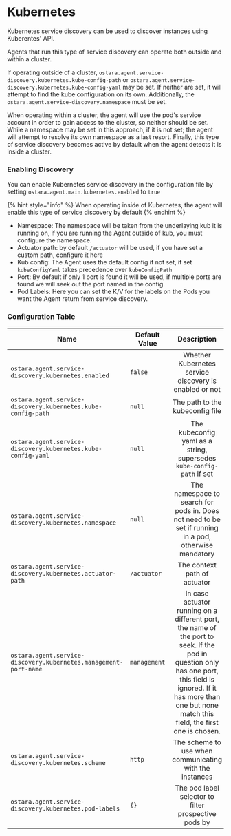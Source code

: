 # Kubernetes

Kubernetes service discovery can be used to discover instances using Kuberentes' API.

Agents that run this type of service discovery can operate both outside and within a cluster.

If operating outside of a cluster, `ostara.agent.service-discovery.kubernetes.kube-config-path` or `ostara.agent.service-discovery.kubernetes.kube-config-yaml` may be set. If neither are set, it will attempt to find the kube configuration on its own. Additionally, the `ostara.agent.service-discovery.namespace` must be set.

When operating within a cluster, the agent will use the pod's service account in order to gain access to the cluster, so neither should be set. While a namespace may be set in this approach, if it is not set; the agent will attempt to resolve its own namespace as a last resort. Finally, this type of service discovery becomes active by default when the agent detects it is inside a cluster.

### Enabling Discovery

You can enable Kubernetes service discovery in the configuration file by setting `ostara.agent.main.kubernetes.enabled` to `true`

{% hint style="info" %}
When operating inside of Kubernetes, the agent will enable this type of service discovery by default
{% endhint %}

* Namespace: The namespace will be taken from the underlaying kub it is running on, if you are running the Agent outside of kub, you must configure the namespace.
* Actuator path: by default `/actuator` will be used, if you have set a custom path, configure it here
* Kub config: The Agent uses the default config if not set, if set `kubeConfigYaml` takes precedence over `kubeConfigPath`
* Port: By default if only 1 port is found it will be used, if multiple ports are found we will seek out the port named in the config.
* Pod Labels: Here you can set the K/V for the labels on the Pods you want the Agent return from service discovery.

### &#x20;Configuration Table

| Name                                                             | Default Value |                                                                                                        Description                                                                                                       |
| ---------------------------------------------------------------- | ------------- | :----------------------------------------------------------------------------------------------------------------------------------------------------------------------------------------------------------------------: |
| `ostara.agent.service-discovery.kubernetes.enabled`              | `false`       |                                                                                  Whether Kubernetes service discovery is enabled or not                                                                                  |
| `ostara.agent.service-discovery.kubernetes.kube-config-path`     | `null`        |                                                                                              The path to the kubeconfig file                                                                                             |
| `ostara.agent.service-discovery.kubernetes.kube-config-yaml`     | `null`        |                                                                           The kubeconfig yaml as a string, supersedes `kube-config-path` if set                                                                          |
| `ostara.agent.service-discovery.kubernetes.namespace`            | `null`        |                                                           The namespace to search for pods in. Does not need to be set if running in a pod, otherwise mandatory                                                          |
| `ostara.agent.service-discovery.kubernetes.actuator-path`        | `/actuator`   |                                                                                               The context path of actuator                                                                                               |
| `ostara.agent.service-discovery.kubernetes.management-port-name` | `management`  | In case actuator running on a different port, the name of the port to seek. If the pod in question only has one port, this field is ignored. If it has more than one but none match this field, the first one is chosen. |
| `ostara.agent.service-discovery.kubernetes.scheme`               | `http`        |                                                                                  The scheme to use when communicating with the instances                                                                                 |
| `ostara.agent.service-discovery.kubernetes.pod-labels`           | `{}`          |                                                                                   The pod label selector to filter prospective pods by                                                                                   |



